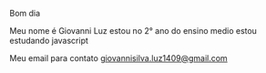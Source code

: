 Bom dia

Meu nome é Giovanni Luz
estou no 2° ano do ensino medio
estou estudando javascript

Meu email para contato
giovannisilva.luz1409@gmail.com
